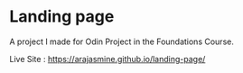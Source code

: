 # Landing page

A project I made for Odin Project in the Foundations Course. 

Live Site : https://arajasmine.github.io/landing-page/
